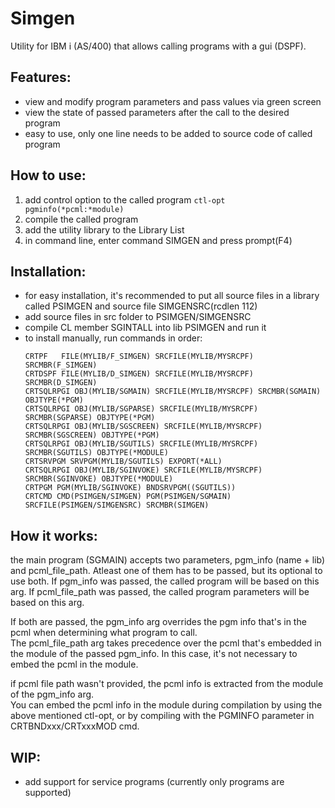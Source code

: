 # Simgen

Utility for IBM i (AS/400) that allows calling programs with a gui (DSPF).

## Features:
* view and modify program parameters and pass values via green screen
* view the state of passed parameters after the call to the desired program
* easy to use, only one line needs to be added to source code of called program

## How to use:
1) add control option to the called program ``` ctl-opt pgminfo(*pcml:*module) ```
2) compile the called program
3) add the utility library to the Library List
4) in command line, enter command SIMGEN and press prompt(F4)

## Installation:
* for easy installation, it's recommended to put all source files
  in a library called PSIMGEN and source file SIMGENSRC(rcdlen 112)
* add source files in src folder to PSIMGEN/SIMGENSRC
* compile CL member SGINTALL into lib PSIMGEN and run it
* to install manually, run commands in order:
  ```
  CRTPF   FILE(MYLIB/F_SIMGEN) SRCFILE(MYLIB/MYSRCPF) SRCMBR(F_SIMGEN)
  CRTDSPF FILE(MYLIB/D_SIMGEN) SRCFILE(MYLIB/MYSRCPF) SRCMBR(D_SIMGEN)
  CRTSQLRPGI OBJ(MYLIB/SGMAIN) SRCFILE(MYLIB/MYSRCPF) SRCMBR(SGMAIN) OBJTYPE(*PGM)
  CRTSQLRPGI OBJ(MYLIB/SGPARSE) SRCFILE(MYLIB/MYSRCPF) SRCMBR(SGPARSE) OBJTYPE(*PGM)
  CRTSQLRPGI OBJ(MYLIB/SGSCREEN) SRCFILE(MYLIB/MYSRCPF) SRCMBR(SGSCREEN) OBJTYPE(*PGM)
  CRTSQLRPGI OBJ(MYLIB/SGUTILS) SRCFILE(MYLIB/MYSRCPF) SRCMBR(SGUTILS) OBJTYPE(*MODULE)
  CRTSRVPGM SRVPGM(MYLIB/SGUTILS) EXPORT(*ALL)
  CRTSQLRPGI OBJ(MYLIB/SGINVOKE) SRCFILE(MYLIB/MYSRCPF) SRCMBR(SGINVOKE) OBJTYPE(*MODULE)
  CRTPGM PGM(MYLIB/SGINVOKE) BNDSRVPGM((SGUTILS))
  CRTCMD CMD(PSIMGEN/SIMGEN) PGM(PSIMGEN/SGMAIN) SRCFILE(PSIMGEN/SIMGENSRC) SRCMBR(SIMGEN)
  ```
## How it works:
   the main program (SGMAIN) accepts two parameters, pgm_info (name + lib) and pcml_file_path.
   Atleast one of them has to be passed, but its optional to use both. 
   If pgm_info was passed, the called program will be based on this arg.
   If pcml_file_path was passed, the called program parameters will be based on this arg.

   If both are passed, the pgm_info arg overrides the pgm info that's in the pcml when determining what program to call.<br>
   The pcml_file_path arg takes precedence over the pcml that's embedded in the module of the passed pgm_info. In this case,
   it's not necessary to embed the pcml in the module.
  
   if pcml file path wasn't provided, the pcml info is extracted from the module
   of the pgm_info arg.<br> You can embed the pcml info in the module during compilation
   by using the above mentioned ctl-opt, or by compiling with the PGMINFO parameter in CRTBNDxxx/CRTxxxMOD cmd.

## WIP:
* add support for service programs (currently only programs are supported)
